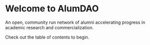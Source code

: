 # Welcome to AlumDAO 

An open, community run network of alumni accelerating progress in academic research and commercialization.

Check out the table of contents to begin.

```{tableofcontents}
```
